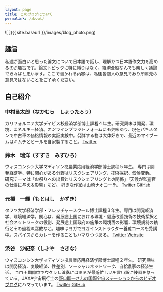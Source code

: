 ```yaml
---
layout: page
title: このブログについて
permalink: /about/
---
```


![ ]({{ site.baseurl }}/images/blog_photo.png)

## 趣旨

私達が面白いと思った論文について日本語で話し、理解かつ日本語作文力を高めるのが趣旨です。論文トピックに特に縛りはなく、経済全般なんでも楽しく議論できればと思います。ここで書かれる内容は、私達各個人の意見であり所属先の意見ではないことをご了承ください。

## 自己紹介

### 中村昌太郎（なかむら　しょうたろう）
カリフォルニア大学デイビス校経済学部博士課程４年生。研究興味は開発、環境、エネルギー経済。オンラインプラットフォームにも興味あり、現在パキスタンで中古車の価格情報の実証実験中。発酵する物は大体好きで、最近のマイブームはキムチとビールを自家製すること。
[Twitter](https://twitter.com/NakamuraShotaro)
### 鈴木　瑞洋（すずき　みずひろ）
ウィスコンシン大学マディソン校農業応用経済学部博士課程５年生。
専門は開発経済学、特に関心がある分野はリスクシェアリング、技術採択、気候変動。
研究テーマは「お祭りへの出費とリスクシェアリングとの関係」「天候が監査官の仕事に与える影響」など。
好きな作家は山崎ナオコーラ。
[Twitter](https://twitter.com/mizuhiro_suzuki) [GitHub](https://github.com/mizuhirosuzuki)

### 元橋　一輝（もとはし　かずき）
タフツ大学経済学部・フレッチャースクール博士課程３年生。専門は開発経済学、環境経済学。関心は、発展途上国における環境・健康改善技術の技術採択と社会ネットワークの役割、発展途上国政府の施策の環境面の影響、環境規制の執行とその過程の腐敗など。趣味はヨガでヨガインストラクター養成コースを受講中。スパイスからカレーを作ることもハマりつつある。
[Twitter](https://twitter.com/kazukiming) [Website](https://kazukimotohashi.github.io/)

### 渋谷　沙紀奈（しぶや　さきな）
ウィスコンシン大学マディソン校農業応用経済学部博士課程２年生。
研究興味は開発経済、実験経済、性差別、ソーシャルネットワーク、自給農家の経済生活。
コロナ期間中でウクレレ演奏にはまるが最近忙しいを言い訳に練習を怠っている。JAXA宇宙飛行士の[野口聡一さんの国際宇宙ステーションからのビデオブログ](https://www.youtube.com/channel/UCBVlapkCKb48RrbEKXKouag)にハマっています。
[Twitter](https://twitter.com/sakina0320) [GitHub](https://github.com/sakina0320)
